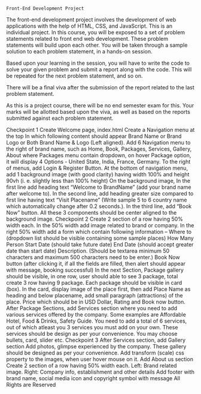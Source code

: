                                                                               Front-End Development Project
The front-end development project involves the development of web applications with the help of HTML, CSS, and JavaScript. This is an individual project.
In this course, you will be exposed to a set of problem statements related to front end web development. These problem statements will build upon each other. You will be taken through a sample solution to each problem statement, in a hands-on session.

Based upon your learning in the session, you will have to write the code to solve your given problem and submit a report along with the code. This will be repeated for the next problem statement, and so on.

There will be a final viva after the submission of the report related to the last problem statement.

As this is a project course, there will be no end semester exam for this. Your marks will be allotted based upon the viva, as well as based on the reports submitted against each problem statement.

Checkpoint 1
 Create Welcome page, index.html
 Create a Navigation menu at the top
 In which following content should appear Brand Name or Brand Logo or Both Brand Name & Logo (Left aligned).
 Add 6 Navigation menu to the right of brand name, such as Home, Book, Packages, Services, Gallery, About where Packages menu contain dropdown, on hover Package option, it will display 4 Options - United State, India, France, Germany.
 To the right of menus, add Login & Register Button.
 At the bottom of navigation menu, add 1 background image (with good clarity) having width 100% and height 90vh (i. e. slightly less than 100% height)
 On the background image,
 In the first line add heading text “Welcome to BrandName” (add your brand name after welcome to).
 In the second line, add heading greater size compared to first line having text “Visit Placename” (Write sample 5 to 6 country name which automatically change after 0.2 seconds.).
 In the third line, add “Book Now” button.
 All these 3 components should be center aligned to the background image.
Checkpoint 2
 Create 2 section of a row having 50% width each.
 In the 50% width add image related to brand or company.
 In the right 50% width add a form which contain following information –
 Where to (dropdown list should be visible containing some sample places)
 How Many Person
 Start Date (should take future date)
 End Date (should accept greater date than start date)
 Description. (Should be textarea minimum 50 characters and maximum 500 characters need to be enter.)
 Book Now button (after clicking it, if all the fields are filled, then alert should appear with message, booking successful)
 In the next Section, Package gallery should be visible, in one row, user should able to see 3 package, total create 3 row having 9 package.
 Each package should be visible in card (box). In the card, display image of the place first, then add Place Name as heading and below placename, add small paragraph (attractions) of the place.
 Price which should be in USD Dollar, Rating and Book now button.
 After Package Sections, add Services section where you need to add various services offered by the company.
 Some examples are Affordable Hotel, Food & Drinks, Safety Guide. You need to add a total of 6 services, out of which atleast you 3 services you must add on your own. These services should be design as per your convenience. You may choose bullets, card, slider etc.
Checkpoint 3
 After Services section, add Gallery section
 Add photos, glimpse experienced by the company. These gallery should be designed as per your convenience.
 Add transform (scale) css property to the images, when user hover mouse on it.
 Add About us section
 Create 2 section of a row having 50% width each.
 Left: Brand related image. Right: Company info, establishment and other details
 Add footer with brand name, social media icon and copyright symbol with message All Rights are Reserved
